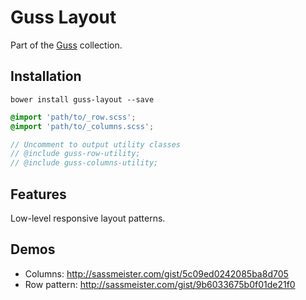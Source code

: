 # Guss Layout

Part of the [Guss](https://github.com/guardian/guss) collection.

## Installation

```
bower install guss-layout --save
```

```scss
@import 'path/to/_row.scss';
@import 'path/to/_columns.scss';

// Uncomment to output utility classes
// @include guss-row-utility;
// @include guss-columns-utility;
```

## Features

Low-level responsive layout patterns.

## Demos

- Columns: http://sassmeister.com/gist/5c09ed0242085ba8d705
- Row pattern: http://sassmeister.com/gist/9b6033675b0f01de21f0
